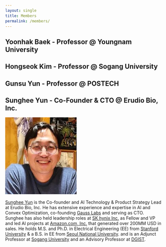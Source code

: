 ```yaml
---
layout: single
title: Members
permalink: /members/
---
```


<head>
	<link rel="stylesheet" href="/resource/styles.css">
</head>


<h2>
	Yoonhak Baek - Professor @ Youngnam University
</h2>

<h2>
	Hongseok Kim - Professor @ Sogang University
</h2>

<h2>
	Gunsu Yun - Professor @ POSTECH
</h2>

<h2>
	Sunghee Yun - Co-Founder &amp; CTO @ <a hre="https://sungheeyun-erudio.github.io/">Erudio Bio, Inc.</a>
</h2>

<div class="img-container">
<img src="/assets/images/bio-photos/sunghee.webp">
</div>

<p>
<a href="https://www.linkedin.com/in/sungheeyun/">Sunghee Yun</a>
is the Co-founder and AI Technology &amp; Product Strategy Lead at Erudio Bio, Inc.
He has extensive experience and expertise in AI and Convex Optimization,
co-founding <a href="https://www.gausslabs.ai/">Gauss Labs</a> and serving as CTO.
Sunghee has also held leadership roles at <a href="https://www.skhynix.com/">SK hynix Inc.</a> as Fellow and VP
and led AI projects at <a href="amazon.com">Amazon.com, Inc.</a> that generated over 200MM USD in sales.
He holds M.S. and Ph.D. in Electrical Engineering (EE) from <a href="stanford.edu">Stanford University</a>
&amp; a B.S. in EE from <a href="https://en.snu.ac.kr">Seoul National University</a>.
and
is an Adjunct Professor at <a href="https://sogang.ac.kr/en">Sogang University</a>
and an Advisory Professor at <a href="https://dgist.ac.kr/">DGIST</a>.
</p>

